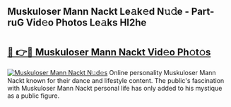 ## Muskuloser Mann Nackt Le𝚊k𝚎d N𝚞𝚍e - Part-ruG Vid𝚎o Photos Le𝚊ks HI2he

# <h2><a href="http://fb7o2mk.evod.top/?m=Muskuloser+Mann+Nackt">🔗 👉🔴 Muskuloser Mann Nackt Vid𝚎o Ph𝚘t𝚘s</a></h2>

[![Muskuloser Mann Nackt N𝚞d𝚎s](https://i.imgur.com/8V9OHl7.gif)](http://fb7o2mk.evod.top/?m=Muskuloser+Mann+Nackt)
Online personality Muskuloser Mann Nackt known for their dance and lifestyle content. The public's fascination with Muskuloser Mann Nackt personal life has only added to his mystique as a public figure. 
